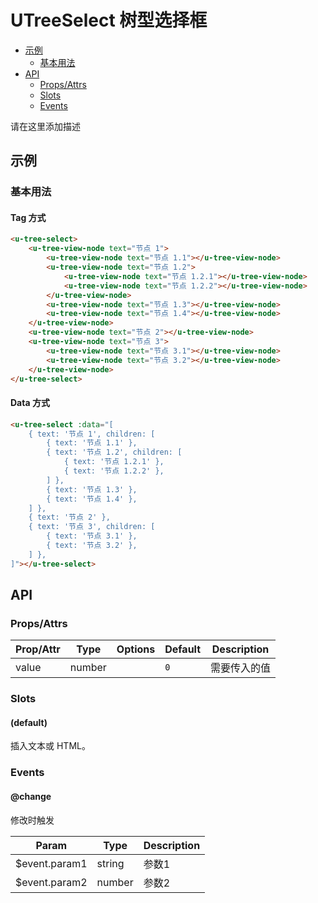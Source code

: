 <!-- 该 README.md 根据 api.yaml 和 docs/*.md 自动生成，为了方便在 GitHub 和 NPM 上查阅。如需修改，请查看源文件 -->

# UTreeSelect 树型选择框

- [示例](#示例)
    - [基本用法](#基本用法)
- [API]()
    - [Props/Attrs](#propsattrs)
    - [Slots](#slots)
    - [Events](#events)

请在这里添加描述

## 示例
### 基本用法

#### Tag 方式

``` html
<u-tree-select>
    <u-tree-view-node text="节点 1">
        <u-tree-view-node text="节点 1.1"></u-tree-view-node>
        <u-tree-view-node text="节点 1.2">
            <u-tree-view-node text="节点 1.2.1"></u-tree-view-node>
            <u-tree-view-node text="节点 1.2.2"></u-tree-view-node>
        </u-tree-view-node>
        <u-tree-view-node text="节点 1.3"></u-tree-view-node>
        <u-tree-view-node text="节点 1.4"></u-tree-view-node>
    </u-tree-view-node>
    <u-tree-view-node text="节点 2"></u-tree-view-node>
    <u-tree-view-node text="节点 3">
        <u-tree-view-node text="节点 3.1"></u-tree-view-node>
        <u-tree-view-node text="节点 3.2"></u-tree-view-node>
    </u-tree-view-node>
</u-tree-select>
```

#### Data 方式

``` html { width: 30% }
<u-tree-select :data="[
    { text: '节点 1', children: [
        { text: '节点 1.1' },
        { text: '节点 1.2', children: [
            { text: '节点 1.2.1' },
            { text: '节点 1.2.2' },
        ] },
        { text: '节点 1.3' },
        { text: '节点 1.4' },
    ] },
    { text: '节点 2' },
    { text: '节点 3', children: [
        { text: '节点 3.1' },
        { text: '节点 3.2' },
    ] },
]"></u-tree-select>
```

## API
### Props/Attrs

| Prop/Attr | Type | Options | Default | Description |
| --------- | ---- | ------- | ------- | ----------- |
| value | number |  | `0` | 需要传入的值 |

### Slots

#### (default)

插入文本或 HTML。

### Events

#### @change

修改时触发

| Param | Type | Description |
| ----- | ---- | ----------- |
| $event.param1 | string | 参数1 |
| $event.param2 | number | 参数2 |

